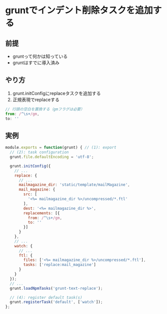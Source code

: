 # gruntでインデント削除タスクを追加する
## 前提
- gruntって何かは知っている
- gruntはすでに導入済み

## やり方
1. grunt.initConfigにreplaceタスクを追加する
2. 正規表現でreplaceする

```js
// 行頭の空白を置換する（gmフラグは必要）
from: /^\s+/gm,
to: ''
```

## 実例

```js
module.exports = function(grunt) { // (1): export
  // (2): task configuration
  grunt.file.defaultEncoding = 'utf-8';

  grunt.initConfig({
    // ...
    replace: {
      // ...
      mailmagazine_dir: 'static/template/mailMagazine',
      mail_magazine: {
        src: [
          '<%= mailmagazine_dir %>/uncompressed/*.ftl'
        ],
        dest: '<%= mailmagazine_dir %>',
        replacements: [{
          from: /^\s+/gm,
          to: ''
        }]
      }
    },
    // ...
    watch: {
      // ...
      ftl: {
        files: ['<%= mailmagazine_dir %>/uncompressed/*.ftl'],
        tasks: ['replace:mail_magazine']
      }
    }
  });
  // ...
  grunt.loadNpmTasks('grunt-text-replace');

  // (4): register default task(s)
  grunt.registerTask('default', ['watch']);
};
```